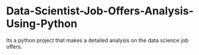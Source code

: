 # Data-Scientist-Job-Offers-Analysis-Using-Python

Its a python project that makes a detailed analysis on the data science job offers.

